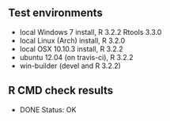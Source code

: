 ## Test environments

- local Windows 7 install, R 3.2.2 Rtools 3.3.0
- local Linux (Arch) install, R 3.2.0
- local OSX 10.10.3 install, R 3.2.2
- ubuntu 12.04 (on travis-ci), R 3.2.2
- win-builder (devel and R 3.2.2)

## R CMD check results
* DONE
Status: OK